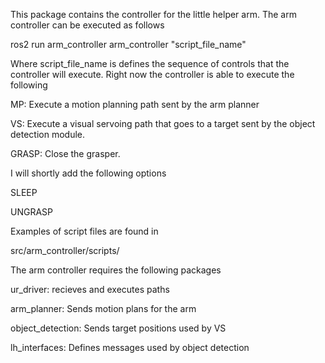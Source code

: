 This package contains the controller for the little helper arm.  The arm controller can be executed as follows

ros2 run arm_controller arm_controller "script_file_name"

Where script_file_name is defines the sequence of controls that the controller will execute.  Right now the controller is able to execute the following

MP:  Execute a motion planning path sent by the arm planner

VS:  Execute a visual servoing path that goes to a target sent by the object detection module.  

GRASP:  Close the grasper.


I will shortly add the following options

SLEEP

UNGRASP


Examples of script files are found in

src/arm_controller/scripts/


The arm controller requires the following packages

ur_driver:  recieves and executes paths

arm_planner:  Sends motion plans for the arm

object_detection:  Sends target positions used by VS

lh_interfaces:  Defines messages used by object detection

